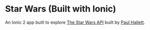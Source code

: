 Star Wars (Built with Ionic)
=========

An Ionic 2 app built to explore [The Star Wars API](https://swapi.co/) built by [Paul Hallett](https://github.com/phalt).
